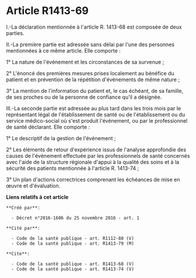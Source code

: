 # Article R1413-69

I.-La déclaration mentionnée à l'article R. 1413-68 est composée de deux parties. 

II.-La première partie est adressée sans délai par l'une des personnes mentionnées à ce même article. Elle comporte : 

1° La nature de l'événement et les circonstances de sa survenue ; 

2° L'énoncé des premières mesures prises localement au bénéfice du patient et en prévention de la répétition d'événements de
même nature ; 

3° La mention de l'information du patient et, le cas échéant, de sa famille, de ses proches ou de la personne de confiance
qu'il a désignée. 

III.-La seconde partie est adressée au plus tard dans les trois mois par le représentant légal de l'établissement de santé ou
de l'établissement ou du service médico-social où s'est produit l'événement, ou par le professionnel de santé déclarant. Elle
comporte : 

1° Le descriptif de la gestion de l'événement ; 

2° Les éléments de retour d'expérience issus de l'analyse approfondie des causes de l'événement effectuée par les
professionnels de santé concernés avec l'aide de la structure régionale d'appui à la qualité des soins et à la sécurité des
patients mentionnée à l'article R. 1413-74 ; 

3° Un plan d'actions correctrices comprenant les échéances de mise en œuvre et d'évaluation.

**Liens relatifs à cet article**

	**Créé par**:

	  - Décret n°2016-1606 du 25 novembre 2016 - art. 1

	**Cité par**:

	  - Code de la santé publique - art. R1112-80 (V)
	  - Code de la santé publique - art. R1413-79 (M)

	**Cite**:

	  - Code de la santé publique - art. R1413-68 (V)
	  - Code de la santé publique - art. R1413-74 (V)
